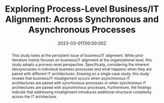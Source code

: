 ---
title: "Exploring Process-Level Business/IT Alignment: Across Synchronous and Asynchronous Processes"
authors:
  - admin
  - Joey van Angeren
  - Bart van den Hooff

#author_notes:
#  - "Corresponding Author"

date: "2023-03-01T00:00:00Z"
doi: ""

# Schedule page publish date (NOT publication's date).
publishDate: "2017-01-01T00:00:00Z"

# Publication type.
# Accepts a single type but formatted as a YAML list (for Hugo requirements).
# Enter a publication type from the CSL standard.
publication_types: ["manuscript"]

# Publication name and optional abbreviated publication name.
publication: "*Working Paper*"
publication_short: ""

abstract: This study looks at the persistent issue of business/IT alignment. While prior literature mainly focuses on business/IT alignment at the organizational level, this study adopts a process-level perspective. Specifically, considering the inherent idiosyncrasies in individual business processes and what happens when they are paired with different IT architectures. Drawing on a single case study, this study reveals that business/IT misalignment occurs when asynchronous IT architectures are paired with synchronous processes or when synchronous IT architectures are paired with asynchronous processes. Furthermore, the findings indicate that addressing misalignment introduces additional structural complexity across the IT architecture. 

# Summary. An optional shortened abstract.
summary:

tags: []

featured: false

#links:
#- name:
#  url: 
url_pdf: ''
url_code: ''
url_dataset: ''
url_poster: ''
url_project: ''
url_slides: ''
url_source: ''
url_video: ''

# Featured image
# To use, add an image named `featured.jpg/png` to your page's folder. 
image:
  caption: ''
  focal_point: ""
  preview_only: false

# Associated Projects (optional).
#   Associate this publication with one or more of your projects.
#   Simply enter your project's folder or file name without extension.
#   E.g. `internal-project` references `content/project/internal-project/index.md`.
#   Otherwise, set `projects: []`.
projects:

# Slides (optional).
#   Associate this publication with Markdown slides.
#   Simply enter your slide deck's filename without extension.
#   E.g. `slides: "example"` references `content/slides/example/index.md`.
#   Otherwise, set `slides: ""`.
slides: 
---